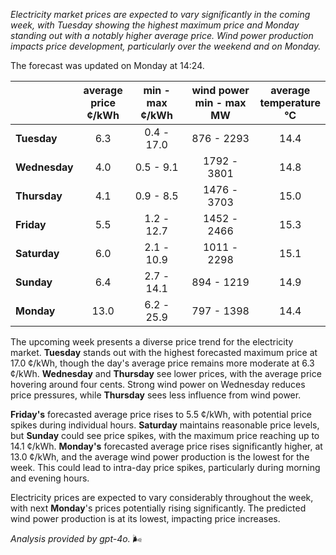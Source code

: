 *Electricity market prices are expected to vary significantly in the coming week, with Tuesday showing the highest maximum price and Monday standing out with a notably higher average price. Wind power production impacts price development, particularly over the weekend and on Monday.*

The forecast was updated on Monday at 14:24.

|              | average<br>price<br>¢/kWh | min - max<br>¢/kWh | wind power<br>min - max<br>MW | average<br>temperature<br>°C |
|:-------------|:----------------:|:----------------:|:-------------:|:-------------:|
| **Tuesday**  |       6.3        |      0.4 - 17.0  |   876 - 2293  |     14.4      |
| **Wednesday** |     4.0        |      0.5 - 9.1   |   1792 - 3801 |     14.8      |
| **Thursday**  |       4.1        |      0.9 - 8.5   |   1476 - 3703 |     15.0      |
| **Friday**|       5.5        |      1.2 - 12.7  |   1452 - 2466 |     15.3      |
| **Saturday** |       6.0        |      2.1 - 10.9  |   1011 - 2298 |     15.1      |
| **Sunday**|       6.4        |      2.7 - 14.1  |    894 - 1219 |     14.9      |
| **Monday**|      13.0        |      6.2 - 25.9  |    797 - 1398 |     14.4      |

The upcoming week presents a diverse price trend for the electricity market. **Tuesday** stands out with the highest forecasted maximum price at 17.0 ¢/kWh, though the day's average price remains more moderate at 6.3 ¢/kWh. **Wednesday** and **Thursday** see lower prices, with the average price hovering around four cents. Strong wind power on Wednesday reduces price pressures, while **Thursday** sees less influence from wind power.

**Friday's** forecasted average price rises to 5.5 ¢/kWh, with potential price spikes during individual hours. **Saturday** maintains reasonable price levels, but **Sunday** could see price spikes, with the maximum price reaching up to 14.1 ¢/kWh. **Monday's** forecasted average price rises significantly higher, at 13.0 ¢/kWh, and the average wind power production is the lowest for the week. This could lead to intra-day price spikes, particularly during morning and evening hours.

Electricity prices are expected to vary considerably throughout the week, with next **Monday**'s prices potentially rising significantly. The predicted wind power production is at its lowest, impacting price increases.

*Analysis provided by gpt-4o.* 🌬️
